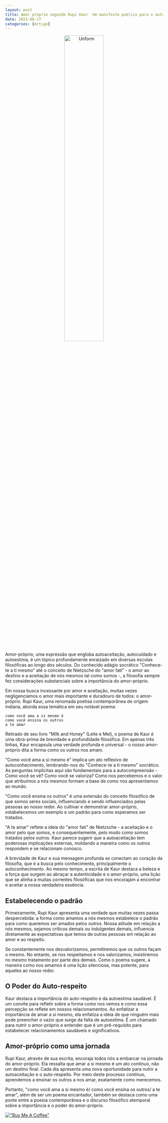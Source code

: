 ```yaml
---
layout: post
title: Amor próprio segundo Rupi Kaur  Um manifesto poético para o auto respeito
date: 2023-06-27
categories: [Artigo]
---
```


<p align="center">
<img src="{{ site.baseurl }}/images/2023-06-27-Amor-Proprio-Segundo-Rupi-Kaur--Um-Manifesto-Poetico-para-o-Auto-respeito.png" height="50%" width="50%" alt="Unform" />
</p>

Amor-próprio, uma expressão que engloba autoaceitação, autocuidado e autoestima, é um tópico profundamente enraizado em diversas escolas filosóficas ao longo dos séculos. Do conhecido adágio socrático "Conhece-te a ti mesmo" até o conceito de Nietzsche do "amor fati" - o amor ao destino e a aceitação de nós mesmos tal como somos -, a filosofia sempre fez considerações substanciais sobre a importância do amor-próprio. 

Em nossa busca incessante por amor e aceitação, muitas vezes negligenciamos o amor mais importante e duradouro de todos: o amor-próprio. Rupi Kaur, uma renomada poetisa contemporânea de origem indiana, aborda essa temática em seu notável poema:

```
como você ama a si mesmo é
como você ensina os outros
a te amar
```

Retirado de seu livro "Milk and Honey" (Leite e Mel), o poema de Kaur é uma obra-prima de brevidade e profundidade filosófica. Em apenas três linhas, Kaur encapsula uma verdade profunda e universal - o nosso amor-próprio dita a forma como os outros nos amam.

"Como você ama a si mesmo é" implica um ato reflexivo de autoconhecimento, lembrando-nos do "Conhece-te a ti mesmo" socrático. As perguntas implícitas aqui são fundamentais para a autocompreensão - Como você se vê? Como você se valoriza? Como nos percebemos e o valor que atribuímos a nós mesmos formam a base de como nos apresentamos ao mundo.

"Como você ensina os outros" é uma extensão do conceito filosófico de que somos seres sociais, influenciando e sendo influenciados pelas pessoas ao nosso redor. Ao cultivar e demonstrar amor-próprio, estabelecemos um exemplo e um padrão para como esperamos ser tratados.

"A te amar" reflete a ideia do "amor fati" de Nietzsche - a aceitação e o amor pelo que somos, e consequentemente, pelo modo como somos tratados pelos outros. Kaur parece sugerir que a autoaceitação tem poderosas implicações externas, moldando a maneira como os outros respondem e se relacionam conosco.

A brevidade de Kaur e sua mensagem profunda se conectam ao coração da filosofia, que é a busca pelo conhecimento, principalmente o autoconhecimento. Ao mesmo tempo, a escrita de Kaur destaca a beleza e a força que surgem ao abraçar a autenticidade e o amor-próprio, uma lição que se alinha a muitas correntes filosóficas que nos encorajam a encontrar e aceitar a nossa verdadeira essência.

## Estabelecendo o padrão

Primeiramente, Rupi Kaur apresenta uma verdade que muitas vezes passa despercebida: a forma como amamos a nós mesmos estabelece o padrão para como queremos ser amados pelos outros. Nossa atitude em relação a nós mesmos, sejamos críticos demais ou indulgentes demais, influencia diretamente as expectativas que temos de outras pessoas em relação ao amor e ao respeito.

Se constantemente nos desvalorizamos, permitiremos que os outros façam o mesmo. No entanto, se nos respeitamos e nos valorizamos, insistiremos no mesmo tratamento por parte dos demais. Como o poema sugere, a maneira como nos amamos é uma lição silenciosa, mas potente, para aqueles ao nosso redor.

## O Poder do Auto-respeito

Kaur destaca a importância do auto-respeito e da autoestima saudável. É um convite para refletir sobre a forma como nos vemos e como essa percepção se reflete em nossos relacionamentos. Ao enfatizar a importância de amar a si mesmo, ela enfatiza a ideia de que ninguém mais pode preencher o vazio que surge da falta de autoestima. É um chamado para nutrir o amor-próprio e entender que é um pré-requisito para estabelecer relacionamentos saudáveis e significativos.

## Amor-próprio como uma jornada

Rupi Kaur, através de sua escrita, encoraja todos nós a embarcar na jornada do amor-próprio. Ela ressalta que amar a si mesmo é um ato contínuo, não um destino final. Cada dia apresenta uma nova oportunidade para nutrir a autoaceitação e o auto-respeito. Por meio deste processo contínuo, aprendemos a ensinar os outros a nos amar, exatamente como merecemos.

Portanto, "como você ama a si mesmo é/ como você ensina os outros/ a te amar", além de ser um poema encantador, também se destaca como uma ponte entre a poesia contemporânea e o discurso filosófico atemporal sobre a importância e o poder do amor-próprio.


[!["Buy Me A Coffee"](https://user-images.githubusercontent.com/1376749/120938564-50c59780-c6e1-11eb-814f-22a0399623c5.png)](https://www.buymeacoffee.com/govinda777)
